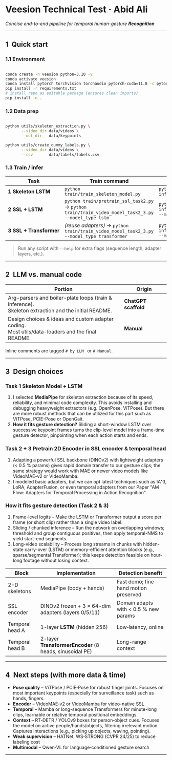 # Veesion Technical Test · Abid Ali

*Concise end-to-end pipeline for temporal human-gesture **Recognition***

---

## 1 Quick start

### 1.1 Environment

```bash

conda create -n veesion python=3.10 -y
conda activate veesion
conda install pytorch torchvision torchaudio pytorch-cuda=11.8 -c pytorch -c nvidia
pip install -r requirements.txt
# install repo as editable package (ensures clean imports)
pip install -e .

```

### 1.2 Data prep

```bash

python utils/skeleton_extraction.py \
       --video_dir data/videos \
       --out_dir   data/keypoints

python utils/create_dummy_labels.py \
       --video_dir data/videos \
       --csv       data/labels/labels.csv

```

### 1.3 Train / infer

| Task                    | Train command                                                                                        | Inference                                                        |
| ----------------------- | ---------------------------------------------------------------------------------------------------- | ---------------------------------------------------------------- |
| **1 Skeleton LSTM**     | `python train/train_skeleton_model.py`                                                               | `python inference/inference_task1.py`                            |
| **2 SSL + LSTM**        | `python train/pretrain_ssl_task2.py` → `python train/train_video_model_task2_3.py --model_type lstm` | `python inference/inference_task2_3.py --model_type lstm`        |
| **3 SSL + Transformer** | *(reuse adapters)* → `python train/train_video_model_task2_3.py --model_type transformer`            | `python inference/inference_task2_3.py --model_type transformer` |

> Run any script with `--help` for extra flags (sequence length, adapter layers, etc.).

---

## 2 LLM vs. manual code

| Portion | Origin |
|---------|--------|
| Arg-parsers and boiler-plate loops (train & inference).<br>Skeleton extraction and the initial README. | **ChatGPT scaffold** |
| Design choices & ideas and custom adapter coding.<br>Most utils/data-loaders and the final README. | **Manual** |   

Inline comments are tagged `# by LLM ` or `# Manual`.

---

## 3 Design choices
### Task 1 Skeleton Model + LSTM
1) I selected **MediaPipe** for skeleton extraction because of its speed, reliability, and minimal code complexity. This avoids installing and debugging heavyweight extractors (e.g. OpenPose, ViTPose). But there are more robust methods that can be utilized for this part such as ViTPose, PCIE-Pose or OpenGait.
2) **How it fits gesture detection?** Sliding a short-window LSTM over successive keypoint frames turns the clip-level model into a frame-time gesture detector, pinpointing when each action starts and ends.
### Task 2 + 3 Pretrain 2D Encoder in SSL encoder & temporal head
1) Adapting a powerful SSL backbone (DINOv2) with lightweight adapters (< 0.5 % params) gives rapid domain transfer to our gesture clips; the same strategy would work with MAE or newer video models like VideoMAE-v2 or VideoMamba.
2) I modeled basic adapters, but we can opt latest techniques such as IA^3, LoRA, AdapterFusion, or even temporal adapters from our Paper "AM Flow: Adapters for Temporal Processing in Action Recognition".
### How it fits gesture detection (Task 2 & 3)
1) Frame-level logits – Make the LSTM or Transformer output a score per frame (or short clip) rather than a single video label.
2) Sliding / chunked inference – Run the network on overlapping windows; threshold and group contiguous positives, then apply temporal-NMS to yield start–end segments.
3) Long-video scalability – Process long streams in chunks with hidden-state carry-over (LSTM) or memory-efficient attention blocks (e.g., sparse/segmental Transformer); this keeps detection feasible on hour-long footage without losing context.

| Block           | Implementation                                          | Detection benefit                     |
| --------------- | ------------------------------------------------------- | ------------------------------------- |
| 2-D skeletons   | MediaPipe (body + hands)                                | Fast demo; fine hand motion preserved |
| SSL encoder     | DINOv2 frozen + 3 × 64-dim adapters (layers 0/5/11)     | Domain adapts with < 0.5 % new params |
| Temporal head A | 1-layer **LSTM** (hidden 256)                           | Low‑latency, online                   |
| Temporal head B | 2-layer **TransformerEncoder** (8 heads, sinusoidal PE) | Long-range context                    |

---

## 4 Next steps (with more data & time) 

* **Pose quality** – ViTPose / PCIE‑Pose for robust finger joints. Focuses on most important keypoints (especially for surveillance task) such as hands, fingers. 
* **Encoder** – VideoMAE‑v2 or VideoMamba for video-native SSL
* **Temporal** – Mamba or long-sequence Transformers for minute-long clips, learnable or relative temporal positional embeddings.
* **Context** – RT‑DETR / YOLOv9 boxes for person‑object cues. Focuses the model on active people/hands/objects, filtering irrelevant motion. Captures interactions (e.g., picking up objects, waving, pointing).
* **Weak supervision** – HATNet, WS‑STRONG (CVPR 24/25) to reduce labeling cost
* **Multimodal** – Qwen‑VL for language‑conditioned gesture search

---

